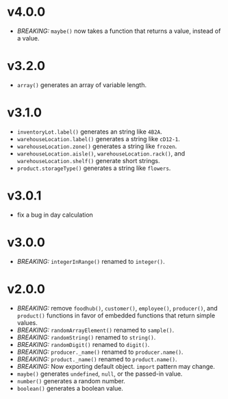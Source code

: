 # v4.0.0

* *BREAKING:* `maybe()` now takes a function that returns a value, instead of a value.

# v3.2.0

* `array()` generates an array of variable length.

# v3.1.0

* `inventoryLot.label()` generates an string like `4B2A`.
* `warehouseLocation.label()` generates a string like `cD12-1`.
* `warehouseLocation.zone()` generates a string like `frozen`.
* `warehouseLocation.aisle()`, `warehouseLocation.rack()`, and `warehouseLocation.shelf()` generate short strings.
* `product.storageType()` generates a string like `flowers`.

# v3.0.1

* fix a bug in day calculation

# v3.0.0

* *BREAKING:* `integerInRange()` renamed to `integer()`.

# v2.0.0

* *BREAKING:* remove `foodhub()`, `customer()`, `employee()`, `producer()`, and `product()` functions in favor of embedded functions that return simple values.
* *BREAKING:* `randomArrayElement()` renamed to `sample()`.
* *BREAKING:* `randomString()` renamed to `string()`.
* *BREAKING:* `randomDigit()` renamed to `digit()`.
* *BREAKING:* `producer._name()` renamed to `producer.name()`.
* *BREAKING:* `product._name()` renamed to `product.name()`.
* *BREAKING:* Now exporting default object. `import` pattern may change.
* `maybe()` generates `undefined`, `null`, or the passed-in value.
* `number()` generates a random number.
* `boolean()` generates a boolean value.
